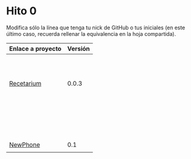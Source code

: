 # Hito 0

Modifica sólo la línea que tenga tu nick de GitHub o tus iniciales (en este
último caso, recuerda rellenar la equivalencia en la hoja compartida).

| Enlace a proyecto                     | Versión |
| ------------------------------------- | ------- |
| <!-- Enlace de A M A M -->            |         |
| <!-- Enlace de A A W P -->            |         |
| <!-- Enlace de B D K K H -->          |         |
| <!-- Enlace de B M A -->              |         |
| <!-- Enlace de B A F H -->            |         |
| <!-- Enlace de C C K G -->            |         |
| <!-- Enlace de mcarmona99 -->         |         |
| <!-- Enlace de jumacasni -->          |         |
| <!-- Enlace de D L V H J L -->        |         |
| <!-- Enlace de jlgallego99 -->        |         |
| <!-- Enlace de G T M -->              |         |
|[Recetarium](https://github.com/jcgq/MII_CC_UGR) |  0.0.3  |
| <!-- Enlace de LCinder -->            |         |
| <!-- Enlace de J M -->                |         |
| <!-- Enlace de K Z -->                |         |
| <!-- Enlace de L S A E -->            |         |
| <!-- Enlace de DomingoLopez -->       |         |
| <!-- Enlace de MenaBarrera -->        |         |
| <!-- Enlace de N M D -->              |         |
| <!-- Enlace de N N -->                |         |
| <!-- Enlace de O T M -->              |         |
| <!-- Enlace de P S S L -->            |         |
| <!-- Enlace de P A S -->              |         |
| <!-- Enlace de Anglepi -->            |         |
| <!-- Enlace de P O -->                |         |
| <!-- Enlace de soyjorgeprg -->        |         |
| <!-- Enlace de R Z F -->              |         |
| <!-- Enlace de R D J M -->            |         |
| <!-- Enlace de S D L C J -->          |         |
| <!-- Enlace de S M J -->              |         |
| <!-- Enlace de S A A J -->            |         |
| <!-- Enlace de S M C -->              |         |
| <!-- Enlace de S V L E -->            |         |
| <!-- Enlace de Nastard -->            |         |
| <!-- Enlace de T R C -->              |         |
|[NewPhone](https://github.com/vtt0001/NewPhone) | 0.1 |
| <!-- Enlace de ccvaillant1992 -->     |         |
